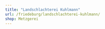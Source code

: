 ```yaml
---
title: "Landschlachterei Kuhlmann"
url: /friedeburg/landschlachterei-kuhlmann/
shop: Metzgerei
---
```


